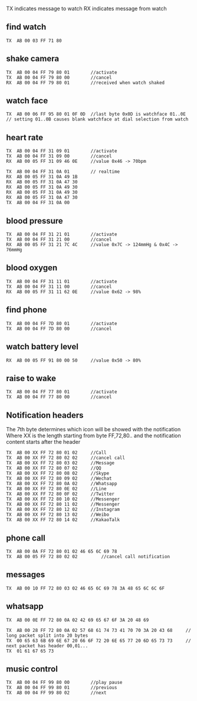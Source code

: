 
TX indicates message to watch
RX indicates message from watch

## find watch
```
TX	AB 00 03 FF 71 80
```

## shake camera
```
TX	AB 00 04 FF 79 80 01		//activate
TX	AB 00 04 FF 79 80 00		//cancel
RX	AB 00 04 FF 79 80 01		//received when watch shaked
```

## watch face
```
TX	AB 00 06 FF 95 80 01 0F 0D	//last byte 0x0D is watchface 01..0E
// setting 01..0B causes blank watchface at dial selection from watch
```

## heart rate
```
TX	AB 00 04 FF 31 09 01		//activate
TX	AB 00 04 FF 31 09 00		//cancel
RX 	AB 00 05 FF 31 09 46 0E		//value 0x46 -> 70bpm

TX	AB 00 04 FF 31 0A 01		// realtime
RX	AB 00 05 FF 31 0A 49 1B
RX	AB 00 05 FF 31 0A 47 30
RX	AB 00 05 FF 31 0A 49 30
RX	AB 00 05 FF 31 0A 49 30
RX	AB 00 05 FF 31 0A 47 30
TX	AB 00 04 FF 31 0A 00
```

## blood pressure
```
TX	AB 00 04 FF 31 21 01		//activate
TX	AB 00 04 FF 31 21 00		//cancel
RX	AB 00 05 FF 31 21 7C 4C		//value 0x7C -> 124mmHg & 0x4C -> 76mmHg
```

## blood oxygen
```
TX	AB 00 04 FF 31 11 01		//activate
TX	AB 00 04 FF 31 11 00		//cancel
RX	AB 00 05 FF 31 11 62 0E		//value 0x62 -> 98%
```

## find phone
```
TX	AB 00 04 FF 7D 80 01		//activate
TX	AB 00 04 FF 7D 80 00		//cancel
```

## watch battery level
```
RX	AB 00 05 FF 91 80 00 50		//value 0x50 -> 80%
```

## raise to wake
```
TX	AB 00 04 FF 77 80 01		//activate
TX	AB 00 04 FF 77 80 00		//cancel
```

## Notification headers
The 7th byte determines which icon will be showed with the notification
Where XX is the length starting from byte FF,72,80.. and the notification content starts after the header
```
TX	AB 00 XX FF 72 80 01 02		//Call
TX	AB 00 XX FF 72 80 02 02		//cancel call
TX	AB 00 XX FF 72 80 03 02		//Message
TX	AB 00 XX FF 72 80 07 02		//QQ
TX	AB 00 XX FF 72 80 08 02		//Skype
TX	AB 00 XX FF 72 80 09 02		//Wechat
TX	AB 00 XX FF 72 80 0A 02		//Whatsapp
TX	AB 00 XX FF 72 80 0E 02		//Line
TX	AB 00 XX FF 72 80 0F 02		//Twitter
TX	AB 00 XX FF 72 80 10 02		//Messenger
TX	AB 00 XX FF 72 80 11 02		//Messenger
TX	AB 00 XX FF 72 80 12 02		//Instagram
TX	AB 00 XX FF 72 80 13 02		//Weibo
TX	AB 00 XX FF 72 80 14 02		//KakaoTalk
```

## phone call
```
TX	AB 00 0A FF 72 80 01 02 46 65 6C 69 78
TX	AB 00 05 FF 72 80 02 02			//cancel call notification
```

## messages
```
TX	AB 00 10 FF 72 80 03 02 46 65 6C 69 78 3A 48 65 6C 6C 6F
```

## whatsapp
```
TX	AB 00 0E FF 72 80 0A 02 42 69 65 67 6F 3A 20 48 69

TX	AB 00 28 FF 72 80 0A 02 57 68 61 74 73 41 70 70 3A 20 43 68		// long packet split into 20 bytes
TX	00 65 63 6B 69 6E 67 20 66 6F 72 20 6E 65 77 20 6D 65 73 73		// next packet has header 00,01...
TX	01 61 67 65 73
```

## music control
```
TX	AB 00 04 FF 99 80 00		//play pause
TX	AB 00 04 FF 99 80 01		//previous
TX	AB 00 04 FF 99 80 02		//next
```
